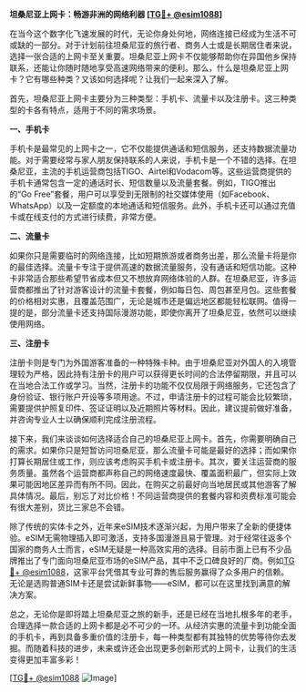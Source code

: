 **坦桑尼亚上网卡：畅游非洲的网络利器 [[TG💪+ @esim1088](https://t.me/s/esim1088)]**

在当今这个数字化飞速发展的时代，无论你身处何地，网络连接已经成为生活不可或缺的一部分。对于计划前往坦桑尼亚的旅行者、商务人士或是长期居住者来说，选择一张合适的上网卡至关重要。坦桑尼亚上网卡不仅能够帮助你在异国他乡保持联系，还能让你随时随地享受高速网络带来的便利。那么，什么是坦桑尼亚上网卡？它有哪些种类？又该如何选择呢？让我们一起来深入了解。

首先，坦桑尼亚上网卡主要分为三种类型：手机卡、流量卡以及注册卡。这三种类型的卡各有特点，适用于不同的需求场景。

**一、手机卡**

手机卡是最常见的上网卡之一，它不仅能提供通话和短信服务，还支持数据流量功能。对于需要经常与家人朋友保持联系的人来说，手机卡是一个不错的选择。在坦桑尼亚，主流的手机运营商包括TIGO、Airtel和Vodacom等。这些运营商提供的手机卡通常包含一定的通话时长、短信数量以及流量套餐。例如，TIGO推出的“Go Free”套餐，用户可以享受到无限制的社交媒体使用（如Facebook、WhatsApp）以及一定额度的本地通话和短信服务。此外，手机卡还可以通过充值卡或在线支付的方式进行续费，非常方便。

**二、流量卡**

如果你只是需要临时的网络连接，比如短期旅游或者商务出差，那么流量卡将是你的最佳选择。流量卡专注于提供高速的数据流量服务，没有通话和短信功能。这种卡非常适合那些希望节省成本但又不想放弃网络体验的人群。在坦桑尼亚，许多运营商都推出了针对游客设计的流量卡套餐，例如每日包、周包甚至月包。这些套餐的价格相对实惠，且覆盖范围广，无论是城市还是偏远地区都能轻松联网。值得一提的是，部分流量卡还支持国际漫游功能，即使你离开了坦桑尼亚，依然可以继续使用网络。

**三、注册卡**

注册卡则是专门为外国游客准备的一种特殊卡种。由于坦桑尼亚对外国人的入境管理较为严格，因此持有注册卡的用户可以获得更长时间的合法停留期限，并且可以在当地合法工作或学习。当然，注册卡的功能不仅仅局限于网络服务，它还包含了身份验证、银行账户开设等多项用途。不过，申请注册卡的过程可能会比较繁琐，需要提供护照复印件、签证证明以及近期照片等材料。因此，建议提前做好准备，并咨询专业人士以确保顺利完成注册流程。

接下来，我们来谈谈如何选择适合自己的坦桑尼亚上网卡。首先，你需要明确自己的需求。如果你只是短暂访问坦桑尼亚，那么流量卡可能是最好的选择；而如果你打算长期居住或工作，则应该考虑购买手机卡或注册卡。其次，要关注运营商的服务质量。虽然各个运营商都声称自己的网络速度最快、覆盖面积最广，但实际上效果可能因地区差异而有所不同。因此，在购买之前最好向当地居民或其他游客了解具体情况。最后，别忘了对比价格！不同运营商提供的套餐内容和资费标准可能会有很大差别，货比三家总不会错。

除了传统的实体卡之外，近年来eSIM技术逐渐兴起，为用户带来了全新的便捷体验。eSIM无需物理插入即可激活，支持多国漫游且易于管理。对于经常往返多个国家的商务人士而言，eSIM无疑是一种高效实用的选择。目前市面上已有不少品牌推出了专门面向坦桑尼亚市场的eSIM产品，其中不乏口碑良好的厂商。例如[TG💪+ @esim1088](https://t.me/s/esim1088)，这家平台凭借其专业可靠的售后服务赢得了众多用户的信赖。无论是选购普通SIM卡还是尝试新鲜事物——eSIM，都可以在这里找到满意的解决方案。

总之，无论你是即将踏上坦桑尼亚之旅的新手，还是已经在当地扎根多年的老手，合理选择一款合适的上网卡都是必不可少的一环。从经济实惠的流量卡到功能全面的手机卡，再到具备多重价值的注册卡，每一种类型都有其独特的优势等待你去发掘。而随着科技的进步，未来或许还会出现更多创新形式的上网卡，让我们的生活变得更加丰富多彩！

[[TG💪+ @esim1088](https://t.me/s/esim1088) ![Image](https://i.postimg.cc/4NQfJmqS/Snipaste-2025-05-13-00-14-12.png)]